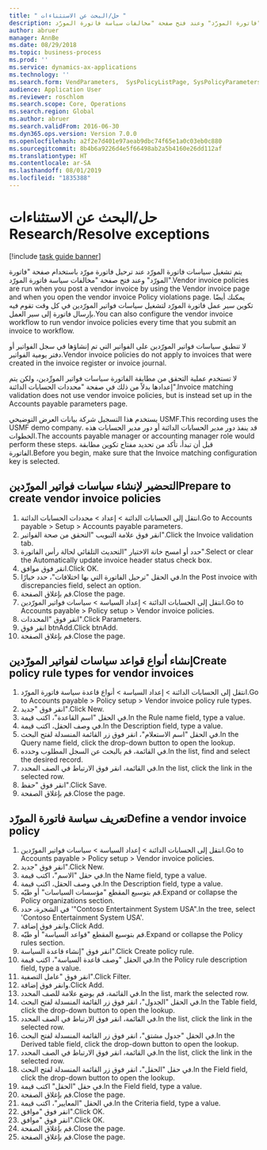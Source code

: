 ```yaml
---
title: " حل/البحث عن الاستثناءات "
description: يتم تشغيل سياسات فاتورة المورّد عند ترحيل فاتورة مورّد باستخدام صفحة "فاتورة المورّد" وعند فتح صفحة "مخالفات سياسة فاتورة المورّد"‬.
author: abruer
manager: AnnBe
ms.date: 08/29/2018
ms.topic: business-process
ms.prod: ''
ms.service: dynamics-ax-applications
ms.technology: ''
ms.search.form: VendParameters,  SysPolicyListPage, SysPolicyParameters, SysPolicySourceDocumentRuleType, SysPolicy, SysPolicySourceDocumentRule, SysQueryForm, SysQueryTableLookUp, SysQueryPrefixLookUp, SysQueryFieldLookUp
audience: Application User
ms.reviewer: roschlom
ms.search.scope: Core, Operations
ms.search.region: Global
ms.author: abruer
ms.search.validFrom: 2016-06-30
ms.dyn365.ops.version: Version 7.0.0
ms.openlocfilehash: a2f2e7d401e97aeab9dbc74f65e1a0c03eb0c880
ms.sourcegitcommit: 8b4b6a9226d4e5f66498ab2a5b4160e26dd112af
ms.translationtype: HT
ms.contentlocale: ar-SA
ms.lasthandoff: 08/01/2019
ms.locfileid: "1835388"
---
```

# <a name="researchresolve-exceptions"></a><span data-ttu-id="42696-103"> حل/البحث عن الاستثناءات </span><span class="sxs-lookup"><span data-stu-id="42696-103">Research/Resolve exceptions</span></span>

[!include [task guide banner](../../includes/task-guide-banner.md)]

<span data-ttu-id="42696-104">يتم تشغيل سياسات فاتورة المورّد عند ترحيل فاتورة مورّد باستخدام صفحة "فاتورة المورّد" وعند فتح صفحة "مخالفات سياسة فاتورة المورّد"‬.</span><span class="sxs-lookup"><span data-stu-id="42696-104">Vendor invoice policies are run when you post a vendor invoice by using the Vendor invoice page and when you open the vendor invoice Policy violations page.</span></span> <span data-ttu-id="42696-105">يمكنك أيضًا تكوين سير عمل فاتورة المورّد لتشغيل سياسات فواتير المورّدين في كل وقت تقوم فيه بإرسال فاتورة إلى سير العمل.</span><span class="sxs-lookup"><span data-stu-id="42696-105">You can also configure the vendor invoice workflow to run vendor invoice policies every time that you submit an invoice to workflow.</span></span> 

<span data-ttu-id="42696-106">لا تنطبق سياسات فواتير المورّدين على الفواتير التي تم إنشاؤها في سجل الفواتير‬ أو دفتر يومية الفواتير‬.</span><span class="sxs-lookup"><span data-stu-id="42696-106">Vendor invoice policies do not apply to invoices that were created in the invoice register or invoice journal.</span></span> 

<span data-ttu-id="42696-107">لا تستخدم عملية التحقق من مطابقة الفاتورة سياسات فواتير المورِّدين‬، ولكن يتم إعدادها بدلاً من ذلك في صفحة "محددات الحسابات الدائنة‬".</span><span class="sxs-lookup"><span data-stu-id="42696-107">Invoice matching validation does not use vendor invoice policies, but is instead set up in the Accounts payable parameters page.</span></span>

<span data-ttu-id="42696-108">يستخدم هذا التسجيل شركة بيانات العرض التوضيحي USMF.</span><span class="sxs-lookup"><span data-stu-id="42696-108">This recording uses the USMF demo company.</span></span> <span data-ttu-id="42696-109">قد ينفذ دور مدير الحسابات الدائنة أو دور مدير الحسابات‬ هذه الخطوات.</span><span class="sxs-lookup"><span data-stu-id="42696-109">The accounts payable manager or accounting manager role would perform these steps.</span></span> <span data-ttu-id="42696-110">قبل أن تبدأ، تأكد من تحديد مفتاح تكوين مطابقة الفاتورة.</span><span class="sxs-lookup"><span data-stu-id="42696-110">Before you begin, make sure that the Invoice matching configuration key is selected.</span></span>


## <a name="prepare-to-create-vendor-invoice-policies"></a><span data-ttu-id="42696-111">التحضير لإنشاء سياسات فواتير المورّدين</span><span class="sxs-lookup"><span data-stu-id="42696-111">Prepare to create vendor invoice policies</span></span>
1. <span data-ttu-id="42696-112">انتقل إلى الحسابات الدائنة > إعداد > محددات الحسابات الدائنة.</span><span class="sxs-lookup"><span data-stu-id="42696-112">Go to Accounts payable > Setup > Accounts payable parameters.</span></span>
2. <span data-ttu-id="42696-113">انقر فوق علامة التبويب "التحقق من صحة الفواتير".</span><span class="sxs-lookup"><span data-stu-id="42696-113">Click the Invoice validation tab.</span></span>
3. <span data-ttu-id="42696-114">حدد أو امسح خانة الاختيار "التحديث التلقائي لحالة رأس الفاتورة‬".</span><span class="sxs-lookup"><span data-stu-id="42696-114">Select or clear the Automatically update invoice header status check box.</span></span>
4. <span data-ttu-id="42696-115">انقر فوق موافق.</span><span class="sxs-lookup"><span data-stu-id="42696-115">Click OK.</span></span>
5. <span data-ttu-id="42696-116">في الحقل "ترحيل الفاتورة التي بها اختلافات"، حدد خيارًا.</span><span class="sxs-lookup"><span data-stu-id="42696-116">In the Post invoice with discrepancies field, select an option.</span></span>
6. <span data-ttu-id="42696-117">قم بإغلاق الصفحة.</span><span class="sxs-lookup"><span data-stu-id="42696-117">Close the page.</span></span>
7. <span data-ttu-id="42696-118">انتقل إلى الحسابات الدائنة > إعداد السياسة > سياسات فواتير المورّدين.</span><span class="sxs-lookup"><span data-stu-id="42696-118">Go to Accounts payable > Policy setup > Vendor invoice policies.</span></span>
8. <span data-ttu-id="42696-119">انقر فوق "المحددات".</span><span class="sxs-lookup"><span data-stu-id="42696-119">Click Parameters.</span></span>
9. <span data-ttu-id="42696-120">انقر فوق btnAdd.</span><span class="sxs-lookup"><span data-stu-id="42696-120">Click btnAdd.</span></span>
10. <span data-ttu-id="42696-121">قم بإغلاق الصفحة.</span><span class="sxs-lookup"><span data-stu-id="42696-121">Close the page.</span></span>

## <a name="create-policy-rule-types-for-vendor-invoices"></a><span data-ttu-id="42696-122">إنشاء أنواع قواعد سياسات لفواتير المورّدين</span><span class="sxs-lookup"><span data-stu-id="42696-122">Create policy rule types for vendor invoices</span></span>
1. <span data-ttu-id="42696-123">انتقل إلى الحسابات الدائنة > إعداد السياسة > أنواع قاعدة سياسة فاتورة المورّد‬.</span><span class="sxs-lookup"><span data-stu-id="42696-123">Go to Accounts payable > Policy setup > Vendor invoice policy rule types.</span></span>
2. <span data-ttu-id="42696-124">انقر فوق "جديد".</span><span class="sxs-lookup"><span data-stu-id="42696-124">Click New.</span></span>
3. <span data-ttu-id="42696-125">في الحقل "اسم القاعدة"، اكتب قيمة.</span><span class="sxs-lookup"><span data-stu-id="42696-125">In the Rule name field, type a value.</span></span>
4. <span data-ttu-id="42696-126">في وصف الحقل، اكتب قيمة.</span><span class="sxs-lookup"><span data-stu-id="42696-126">In the Description field, type a value.</span></span>
5. <span data-ttu-id="42696-127">في الحقل "اسم الاستعلام"، انقر فوق زر القائمة المنسدلة لفتح البحث.</span><span class="sxs-lookup"><span data-stu-id="42696-127">In the Query name field, click the drop-down button to open the lookup.</span></span>
6. <span data-ttu-id="42696-128">في القائمة، قم بالبحث عن السجل المطلوب وحدده.</span><span class="sxs-lookup"><span data-stu-id="42696-128">In the list, find and select the desired record.</span></span>
7. <span data-ttu-id="42696-129">في القائمة، انقر فوق الارتباط في الصف المحدد.</span><span class="sxs-lookup"><span data-stu-id="42696-129">In the list, click the link in the selected row.</span></span>
8. <span data-ttu-id="42696-130">انقر فوق "حفظ".</span><span class="sxs-lookup"><span data-stu-id="42696-130">Click Save.</span></span>
9. <span data-ttu-id="42696-131">قم بإغلاق الصفحة.</span><span class="sxs-lookup"><span data-stu-id="42696-131">Close the page.</span></span>

## <a name="define-a-vendor-invoice-policy"></a><span data-ttu-id="42696-132">تعريف سياسة فاتورة المورّد</span><span class="sxs-lookup"><span data-stu-id="42696-132">Define a vendor invoice policy</span></span>
1. <span data-ttu-id="42696-133">انتقل إلى الحسابات الدائنة > إعداد السياسة > سياسات فواتير المورّدين.</span><span class="sxs-lookup"><span data-stu-id="42696-133">Go to Accounts payable > Policy setup > Vendor invoice policies.</span></span>
2. <span data-ttu-id="42696-134">انقر فوق "جديد".</span><span class="sxs-lookup"><span data-stu-id="42696-134">Click New.</span></span>
3. <span data-ttu-id="42696-135">في حقل "الاسم"، اكتب قيمة.</span><span class="sxs-lookup"><span data-stu-id="42696-135">In the Name field, type a value.</span></span>
4. <span data-ttu-id="42696-136">في وصف الحقل، اكتب قيمة.</span><span class="sxs-lookup"><span data-stu-id="42696-136">In the Description field, type a value.</span></span>
5. <span data-ttu-id="42696-137">قم بتوسيع المقطع "مؤسسات السياسات‬" أو طيّه.</span><span class="sxs-lookup"><span data-stu-id="42696-137">Expand or collapse the Policy organizations section.</span></span>
6. <span data-ttu-id="42696-138">في الشجرة، حدد '"Contoso Entertainment System USA".</span><span class="sxs-lookup"><span data-stu-id="42696-138">In the tree, select 'Contoso Entertainment System USA'.</span></span>
7. <span data-ttu-id="42696-139">وانقر فوق إضافة.</span><span class="sxs-lookup"><span data-stu-id="42696-139">Click Add.</span></span>
8. <span data-ttu-id="42696-140">قم بتوسيع المقطع "قواعد السياسة‬" أو طيّه.</span><span class="sxs-lookup"><span data-stu-id="42696-140">Expand or collapse the Policy rules section.</span></span>
9. <span data-ttu-id="42696-141">انقر فوق "إنشاء قاعدة السياسة".</span><span class="sxs-lookup"><span data-stu-id="42696-141">Click Create policy rule.</span></span>
10. <span data-ttu-id="42696-142">في الحقل "وصف قاعدة السياسة"، اكتب قيمة.</span><span class="sxs-lookup"><span data-stu-id="42696-142">In the Policy rule description field, type a value.</span></span>
11. <span data-ttu-id="42696-143">انقر فوق "عامل التصفية".</span><span class="sxs-lookup"><span data-stu-id="42696-143">Click Filter.</span></span>
12. <span data-ttu-id="42696-144">وانقر فوق إضافة.</span><span class="sxs-lookup"><span data-stu-id="42696-144">Click Add.</span></span>
13. <span data-ttu-id="42696-145">في القائمة، قم بوضع علامة للصف المحدد.</span><span class="sxs-lookup"><span data-stu-id="42696-145">In the list, mark the selected row.</span></span>
14. <span data-ttu-id="42696-146">في الحقل "الجدول‬"، انقر فوق زر القائمة المنسدلة لفتح البحث.</span><span class="sxs-lookup"><span data-stu-id="42696-146">In the Table field, click the drop-down button to open the lookup.</span></span>
15. <span data-ttu-id="42696-147">في القائمة، انقر فوق الارتباط في الصف المحدد.</span><span class="sxs-lookup"><span data-stu-id="42696-147">In the list, click the link in the selected row.</span></span>
16. <span data-ttu-id="42696-148">في الحقل "جدول مشتق"، انقر فوق زر القائمة المنسدلة لفتح البحث.</span><span class="sxs-lookup"><span data-stu-id="42696-148">In the Derived table field, click the drop-down button to open the lookup.</span></span>
17. <span data-ttu-id="42696-149">في القائمة، انقر فوق الارتباط في الصف المحدد.</span><span class="sxs-lookup"><span data-stu-id="42696-149">In the list, click the link in the selected row.</span></span>
18. <span data-ttu-id="42696-150">في حقل "الحقل"، انقر فوق زر القائمة المنسدلة لفتح البحث.</span><span class="sxs-lookup"><span data-stu-id="42696-150">In the Field field, click the drop-down button to open the lookup.</span></span>
19. <span data-ttu-id="42696-151">في حقل "الحقل" اكتب قيمة.</span><span class="sxs-lookup"><span data-stu-id="42696-151">In the Field field, type a value.</span></span>
20. <span data-ttu-id="42696-152">قم بإغلاق الصفحة.</span><span class="sxs-lookup"><span data-stu-id="42696-152">Close the page.</span></span>
21. <span data-ttu-id="42696-153">في الحقل "المعايير"، اكتب قيمة.</span><span class="sxs-lookup"><span data-stu-id="42696-153">In the Criteria field, type a value.</span></span>
22. <span data-ttu-id="42696-154">انقر فوق "موافق".</span><span class="sxs-lookup"><span data-stu-id="42696-154">Click OK.</span></span>
23. <span data-ttu-id="42696-155">انقر فوق "موافق".</span><span class="sxs-lookup"><span data-stu-id="42696-155">Click OK.</span></span>
24. <span data-ttu-id="42696-156">قم بإغلاق الصفحة.</span><span class="sxs-lookup"><span data-stu-id="42696-156">Close the page.</span></span>
25. <span data-ttu-id="42696-157">قم بإغلاق الصفحة.</span><span class="sxs-lookup"><span data-stu-id="42696-157">Close the page.</span></span>

